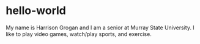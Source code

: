 # hello-world
My name is Harrison Grogan and I am a senior at Murray State University.
I like to play video games, watch/play sports, and exercise.
